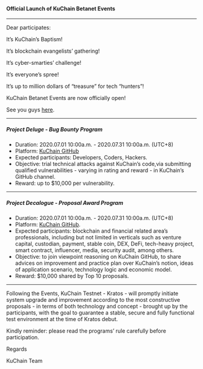 #### Official Launch of KuChain Betanet Events

---

Dear participates:



It’s KuChain’s Baptism! 

It’s blockchain evangelists’ gathering!

It’s cyber-smarties’ challenge!

It’s everyone’s spree!

It’s up to million dollars of “treasure” for tech “hunters”!

KuChain Betanet Events are now officially open! 

See you guys [here](https://github.com/KuChainNetwork).



---

##### Project Deluge - Bug Bounty Program

- Duration: 2020.07.01 10:00a.m. - 2020.07.31 10:00a.m. (UTC+8)
- Platform: [KuChain GitHub](https://github.com/KuChainNetwork)
- Expected participants: Developers, Coders, Hackers.
- Objective: trial technical attacks against KuChain’s code,via submitting qualified vulnerabilities - varying in rating and reward - in KuChain’s GitHub channel.
- Reward: up to $10,000 per vulnerability.



---

##### Project Decalogue - Proposal Award Program

- Duration: 2020.07.01 10:00a.m. - 2020.07.31 10:00a.m. (UTC+8)
- Platform: [KuChain GitHub](https://github.com/KuChainNetwork).
- Expected participants: blockchain and financial related area’s professionals, including but not limited in verticals such as venture capital, custodian, payment, stable coin, DEX, DeFi, tech-heavy project, smart contract, influencer, media, security audit, among others.
- Objective: to join viewpoint reasoning on KuChain GitHub, to share advices on improvement and practice plan over KuChain’s notion, ideas of application scenario, technology logic and economic model.
- Reward: $10,000 shared by Top 10 proposals.



---

Following the Events, KuChain Testnet - Kratos - will promptly initiate system upgrade and improvement according to the most constructive proposals - in terms of both technology and concept - brought up by the participants, with the goal to guarantee a stable, secure and fully functional test environment at the time of Kratos debut.

Kindly reminder: please read the programs’ rule carefully before participation.





Regards



KuChain Team
